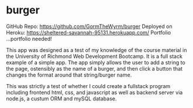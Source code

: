# burger

GitHub Repo:
https://github.com/GormTheWyrm/burger
Deployed on Heroku:
https://sheltered-savannah-95131.herokuapp.com/
Portfolio
...portfolio needed!


This app was designed as a test of my knowledge of the course material in the University of Richmond Web Development Bootcamp. It is a full stack example of a simple app.
The app simply allows the user to add a string to the page, ostensibly as the name of a burger, and then click a button that changes the format around that string/burger name.

This was strictly a test of whether I could create a fullstack program including frontend html, css, and javascript as well as backend server via node.js, a custum ORM and mySQL database.

